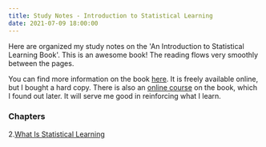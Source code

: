 ```yaml
---
title: Study Notes - Introduction to Statistical Learning
date: 2021-07-09 18:00:00
---
```


Here are organized my study notes on the 'An Introduction to Statistical Learning Book'.
This is an awesome book! The reading flows very smoothly between the pages.

You can find more information on the book [here](https://www.statlearning.com/). It is freely available online, but I bought a hard copy.
There is also an [online course](https://www.statlearning.com/online-course) on the book, which I found out later.
It will serve me good in reinforcing what I learn.

### Chapters

2.[What Is Statistical Learning](../study_notes/statistical-learning-chapter2)
